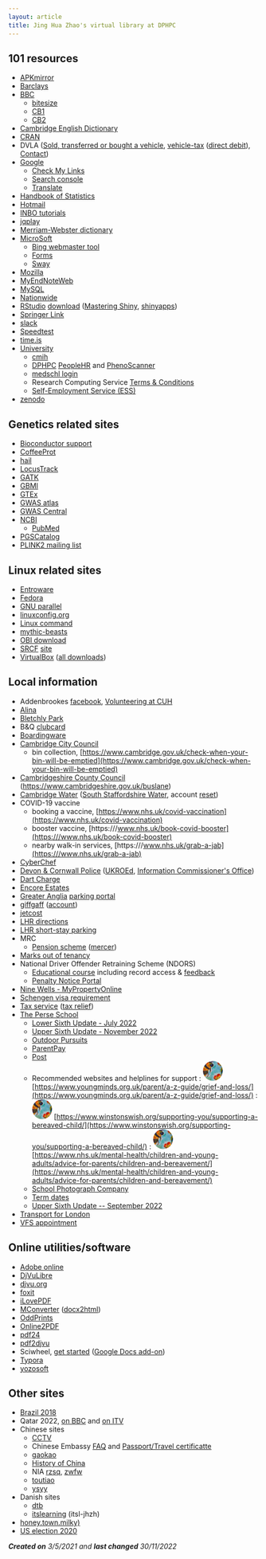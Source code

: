 ```yaml
---
layout: article
title: Jing Hua Zhao's virtual library at DPHPC
---
```


## 101 resources

- [APKmirror](https://www.apkmirror.com/)
- [Barclays](https://www.barclays.co.uk/)
- [BBC](https://www.bbc.co.uk/)
  * [bitesize](https://www.bbc.co.uk/bitesize)
  * [CB1](https://www.bbc.co.uk/weather/cb1)
  * [CB2](https://www.bbc.co.uk/weather/cb2)
- [Cambridge English Dictionary](https://dictionary.cambridge.org/dictionary/)
- [CRAN](https://cran.r-project.org/)
- DVLA ([Sold, transferred or bought a vehicle](https://www.gov.uk/sold-bought-vehicle), [vehicle-tax](https://www.gov.uk/vehicle-tax) ([direct debit](https://www.gov.uk/vehicle-tax-direct-debit)), [Contact](https://www.gov.uk/contact-the-dvla))
- [Google](https://www.google.co.uk/)
  * [Check My Links](https://chrome.google.com/webstore/detail/check-my-links/ojkcdipcgfaekbeaelaapakgnjflfglf)
  * [Search console](https://search.google.com/search-console/about)
  * [Translate](https://translate.google.co.uk/)
- [Handbook of Statistics](https://www.sciencedirect.com/handbook/handbook-of-statistics)
- [Hotmail](https://outlook.live.com/owa/)
- [INBO tutorials](https://inbo.github.io/tutorials/)
- [jqplay](https://jqplay.org/)
- [Merriam-Webster dictionary](https://www.merriam-webster.com/)
- [MicroSoft](https://www.microsoft.com/)
  * [Bing webmaster tool](https://www.bing.com/webmasters/about)
  * [Forms](https://www.microsoft.com/en-us/microsoft-365/online-surveys-polls-quizzes)
  * [Sway](https://sway.office.com/)
- [Mozilla](https://www.mozilla.org/en-GB/about/)
- [MyEndNoteWeb](http://www.myendnoteweb.com)
- [MySQL](https://dev.mysql.com/)
- [Nationwide](https://www.nationwide.co.uk/)
- [RStudio](https://www.rstudio.com/) [download](https://www.rstudio.com/products/rstudio/download/) ([Mastering Shiny](https://mastering-shiny.org/), [shinyapps](https://www.shinyapps.io/))
- [Springer Link](https://link.springer.com/)
- [slack](https://systems-genomics.slack.com/)
- [Speedtest](https://www.speedtest.net/)
- [time.is](https://time.is/)
- [University](https://www.cam.ac.uk/)
   * [cmih](https://www.cmih.maths.cam.ac.uk/)
   * [DPHPC](https://www.phpc.cam.ac.uk/) [PeopleHR](https://dphpc.peoplehr.net/) and [PhenoScanner](http://www.phenoscanner.medschl.cam.ac.uk/)
   * [medschl login](https://webmail.medschl.cam.ac.uk/owa/auth/logon.aspx)
   * Research Computing Service [Terms & Conditions](https://www.hpc.cam.ac.uk/storage/terms-and-conditions)
   * [Self-Employment Service (ESS)](https://www.hr.admin.cam.ac.uk/hr-staff/information-new-starters/employee-self-service-ess)
- [zenodo](https://zenodo.org/)

## Genetics related sites

- [Bioconductor support](https://support.bioconductor.org/)
- [CoffeeProt](https://coffeeprot.com/)
- [hail](https://hail.is/index.html)
- [LocusTrack](https://gump.qimr.edu.au/general/gabrieC/LocusTrack/index.html)
- [GATK](https://gatk.broadinstitute.org/hc/en-us)
- [GBMI](https://www.globalbiobankmeta.org/resources)
- [GTEx](https://gtexportal.org/home/datasets)
- [GWAS atlas](https://atlas.ctglab.nl/traitDB)
- [GWAS Central](https://www.gwascentral.org/)
- [NCBI](https://www.ncbi.nlm.nih.gov/)
  * [PubMed](https://pubmed.ncbi.nlm.nih.gov/)
- [PGSCatalog](http://www.pgscatalog.org/)
- [PLINK2 mailing list](https://groups.google.com/g/plink2-users)

## Linux related sites

- [Entroware](https://www.entroware.com/store/index.php)
- [Fedora](https://getfedora.org/)
- [GNU parallel](https://www.biostars.org/p/63816/)
- [linuxconfig.org](https://linuxconfig.org/)
- [Linux command](https://wangchujiang.com/linux-command/)
- [mythic-beasts](https://www.mythic-beasts.com/)
- [OBI download](https://www.oracle.com/middleware/technologies/business-intelligence-v12213-downloads.html)
- [SRCF](https://www.srcf.net/) [site](https://jhz22.user.srcf.net/)
- [VirtualBox](https://www.virtualbox.org/) ([all downloads](https://download.virtualbox.org/virtualbox/))

## Local information

- Addenbrookes [facebook](https://en-gb.facebook.com/CambridgeUniversityHospitals/), [Volunteering at CUH](https://twitter.com/cuh_volunteers?lang=en)
- [Alina](https://www.alina.co.uk/)
- [Bletchly Park](https://bletchleypark.org.uk/)
- B&Q [clubcard](https://www.diy.com/customer/my_account/members)
- [Boardingware](https://www.boardingware.com/)
- [Cambridge City Council](https://www.cambridge.gov.uk/)
  * bin collection, [https://www.cambridge.gov.uk/check-when-your-bin-will-be-emptied](https://www.cambridge.gov.uk/check-when-your-bin-will-be-emptied)
- [Cambridgeshire County Council](https://www.cambridgeshire.gov.uk/) (https://www.cambridgeshire.gov.uk/buslane)
- [Cambridge Water](https://www.cambridge-water.co.uk) ([South Staffordshire Water](https://www.south-staffs-water.co.uk/), account [reset](https://www.cambridge-water.co.uk/my-account/user/reset))
- COVID-19 vaccine
  * booking a vaccine, [https://www.nhs.uk/covid-vaccination](https://www.nhs.uk/covid-vaccination)
  * booster vaccine, [https:///www.nhs.uk/book-covid-booster](https:///www.nhs.uk/book-covid-booster)
  * nearby walk-in services, [https:///www.nhs.uk/grab-a-jab](https:///www.nhs.uk/grab-a-jab)
- [CyberChef](https://gchq.github.io/CyberChef/)
- [Devon & Cornwall Police](https://www.devon-cornwall.police.uk/) ([UKROEd](https://www.ukroed.org.uk/), [Information Commissioner's Office](https://ico.org.uk/))
- [Dart Charge](https://www.gov.uk/dart-charge)
- [Encore Estates](https://portal.encoreestates.co.uk/)
- [Greater Anglia](https://www.greateranglia.co.uk/) [parking portal](https://gaparking.co.uk/#home)
- [giffgaff](https://www.giffgaff.com/) ([account](https://www.giffgaff.com/auth/login?redirect=%2Fdashboard))
- [jetcost](https://www.jetcost.co.uk/)
- [LHR directions](https://www.heathrow-airport-guide.co.uk/directions.html)
- [LHR short-stay parking](https://www.heathrow.com/transport-and-directions/heathrow-parking/heathrow-short-stay-parking)
- MRC
  * [Pension scheme](https://www.mrcps.co.uk/) ([mercer](https://contact.mercer.com/))
- [Marks out of tenancy](https://www.marksoutoftenancy.com/)
- National Driver Offender Retraining Scheme (NDORS)
  * [Educational course](https://offer.ndors.org.uk/) including record access & [feedback](https://www.smartsurvey.co.uk/s/NDORSCourseFeedback/)
  * [Penalty Notice Portal](https://penaltynotice.homeoffice.gov.uk/)
- [Nine Wells - MyPropertyOnline](https://portal.encoreestates.co.uk/)
- [Schengen visa requirement](https://www.schengenvisainfo.com/schengen-visa-application-requirements/)
- [Tax service](https://www.tax.service.gov.uk/personal-account) ([tax relief](https://www.gov.uk/tax-relief-for-employees))
- [The Perse School](https://www.perse.co.uk/)
  * [Lower Sixth Update - July 2022](https://sway.office.com/XAJNlr08iZTAMzlH?ref=Link)
  * [Upper Sixth Update - November 2022](https://sway.office.com/lbFVjH1zxmBvAjAi?ref=Link)
  * [Outdoor Pursuits](https://twitter.com/PerseOutdoors)
  * [ParentPay](https://www.parentpay.com/)
  * [Post](https://perse.schoolpost.co.uk/login?ReturnUrl=%2f)
  * Recommended websites and helplines for support
    : [![](bees.svg)](https://www.youngminds.org.uk/parent/a-z-guide/grief-and-loss/) [https://www.youngminds.org.uk/parent/a-z-guide/grief-and-loss/](https://www.youngminds.org.uk/parent/a-z-guide/grief-and-loss/)
    : [![](bees.svg)](https://www.winstonswish.org/supporting-you/supporting-a-bereaved-child/) [https://www.winstonswish.org/supporting-you/supporting-a-bereaved-child/](https://www.winstonswish.org/supporting-you/supporting-a-bereaved-child/)
    : [![](bees.svg)](https://www.nhs.uk/mental-health/children-and-young-adults/advice-for-parents/children-and-bereavement/) [https://www.nhs.uk/mental-health/children-and-young-adults/advice-for-parents/children-and-bereavement/](https://www.nhs.uk/mental-health/children-and-young-adults/advice-for-parents/children-and-bereavement/)
  * [School Photograph Company](https://orders.schoolphotographs.co.uk/tspc/Home)
  * [Term dates](https://www.perse.co.uk/term-dates/)
  * [Upper Sixth Update -- September 2022](https://sway.office.com/PzZ1DD33p33nshGS?ref=Link)
- [Transport for London](https://reg.tflcc.co.uk/TFL.LRUC.AccountAuth/S1)
- [VFS appointment](https://www.vfsglobal.com/Denmark/UK/Schedule_an_appointment.html)

## Online utilities/software

- [Adobe online](https://www.adobe.com/uk/acrobat/online.html)
- [DjVuLibre](http://djvu.sourceforge.net/)
- [djvu.org](http://djvu.org)
- [foxit](https://www.foxitsoftware.com/)
- [iLovePDF](https://www.ilovepdf.com/)
- [MConverter](https://mconverter.eu/) ([docx2html](https://mconverter.eu/convert/docx/html/))
- [OddPrints](https://www.oddprints.com/)
- [Online2PDF](https://online2pdf.com/docx2pdf)
- [pdf24](https://en.pdf24.org/)
- [pdf2djvu](https://pdf2djvu.com/)
- Sciwheel, [get started](https://sciwheel.com/work/#/get-started) ([Google Docs add-on](https://sciwheel.com/work/#/guide/gdocs))
- [Typora](https://typora.io/)
- [yozosoft](https://www.yozosoft.com/)

## Other sites

- [Brazil 2018](https://www.bbc.co.uk/sport/av/football/44587792)
- Qatar 2022, [on BBC](https://www.bbc.co.uk/sport/football/60959746) and [on ITV](https://www.itv.com/)
- Chinese sites
  * [CCTV](https://tv.cctv.com/)
  * Chinese Embassy [FAQ](http://www.chinese-embassy.org.uk/chn/qzfw/hzlxz/zyxx/t1836400.htm) and [Passport/Travel certificatte](http://www.chinese-embassy.org.uk/chn/qzfw/hzlxz/t1827718.htm)
  * [gaokao](http://114.xixik.com/gaokao/)
  * [History of China](https://www.youtube.com/playlist?app=desktop&list=PLL8DPLaffjgC8-TUhfrSw-9ZHwRwLu5Rl)
  * NIA [rzsq](https://rzsq.nia.gov.cn/login), [zwfw](https://s.nia.gov.cn/mps/main.html)
  * [toutiao](https://www.toutiao.com/)
  * [ysyy](https://app.cctv.com/)
- Danish sites
  * [dtb](http://dtb.cpr.ku.dk/)
  * [itslearning](https://sdu.itslearning.com) (itsl-jhzh)
- [honey.town.milky)](https://what3words.com/honey.town.milky)
- [US election 2020](https://www.bbc.co.uk/news/election/us2020/results)

***Created on** 3/5/2021 and **last changed** 30/11/2022*
